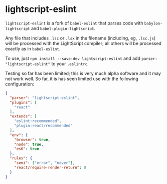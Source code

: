 # lightscript-eslint 

`lightscript-eslint` is a fork of `babel-eslint` that parses code with
`babylon-lightscript` and `babel-plugin-lightscript`.

Any file that includes `.lsc` or `.lsx` in the filename (including, eg, `.lsc.js`)
will be processed with the LightScript compiler;
all others will be processed exactly as in `babel-eslint`.

To use, just `npm install --save-dev lightscript-eslint`
and add `parser: "lightscript-eslint"` to your `.eslintrc`.

Testing so far has been limited; this is very much alpha software and it may not work well. So far, it is has seen limited use with the following configuration:

```json
{
  "parser": "lightscript-eslint",
  "plugins": [
    "react"
  ],
  "extends": [
    "eslint:recommended",
    "plugin:react/recommended"
  ],
  "env": {
    "browser": true,
    "node": true,
    "es6": true
  },
  "rules": {
    "semi": ["error", "never"],
    "react/require-render-return": 0
  }
}
```
